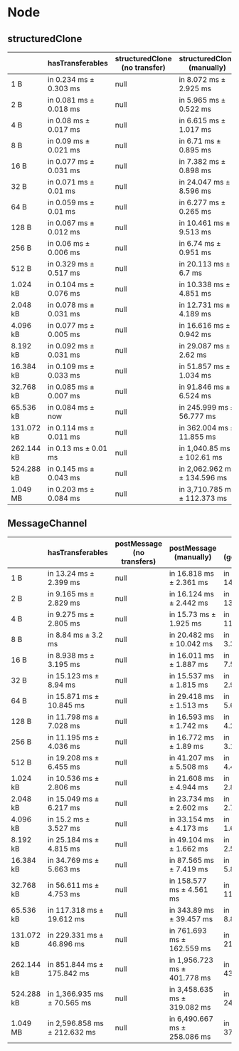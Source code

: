 # Node

## structuredClone

|            | hasTransferables       | structuredClone (no transfer) | structuredClone (manually)   | structuredClone (getTransferables) | structuredClone (getTransferable*) |
| ---------- | ---------------------- | ----------------------------- | ---------------------------- | ---------------------------------- | ---------------------------------- |
| 1 B        | in 0.234 ms ± 0.303 ms | null                          | in 8.072 ms ± 2.925 ms       | in 7.191 ms ± 0.96 ms              | in 7.254 ms ± 1.399 ms             |
| 2 B        | in 0.081 ms ± 0.018 ms | null                          | in 5.965 ms ± 0.522 ms       | in 6.644 ms ± 1.168 ms             | in 6.927 ms ± 1.751 ms             |
| 4 B        | in 0.08 ms ± 0.017 ms  | null                          | in 6.615 ms ± 1.017 ms       | in 6.829 ms ± 1.064 ms             | in 7.387 ms ± 1.99 ms              |
| 8 B        | in 0.09 ms ± 0.021 ms  | null                          | in 6.71 ms ± 0.895 ms        | in 20.611 ms ± 5.823 ms            | in 7.035 ms ± 0.59 ms              |
| 16 B       | in 0.077 ms ± 0.031 ms | null                          | in 7.382 ms ± 0.898 ms       | in 7.336 ms ± 1.232 ms             | in 10.427 ms ± 8.138 ms            |
| 32 B       | in 0.071 ms ± 0.01 ms  | null                          | in 24.047 ms ± 8.596 ms      | in 5.99 ms ± 0.324 ms              | in 6.126 ms ± 0.574 ms             |
| 64 B       | in 0.059 ms ± 0.01 ms  | null                          | in 6.277 ms ± 0.265 ms       | in 6.169 ms ± 0.702 ms             | in 6.209 ms ± 1.101 ms             |
| 128 B      | in 0.067 ms ± 0.012 ms | null                          | in 10.461 ms ± 9.513 ms      | in 6.662 ms ± 1.028 ms             | in 11.805 ms ± 6.637 ms            |
| 256 B      | in 0.06 ms ± 0.006 ms  | null                          | in 6.74 ms ± 0.951 ms        | in 7.325 ms ± 1.746 ms             | in 7.672 ms ± 2.043 ms             |
| 512 B      | in 0.329 ms ± 0.517 ms | null                          | in 20.113 ms ± 6.7 ms        | in 7.553 ms ± 0.467 ms             | in 7.508 ms ± 0.293 ms             |
| 1.024 kB   | in 0.104 ms ± 0.076 ms | null                          | in 10.338 ms ± 4.851 ms      | in 8.916 ms ± 0.483 ms             | in 10.292 ms ± 1.011 ms            |
| 2.048 kB   | in 0.078 ms ± 0.031 ms | null                          | in 12.731 ms ± 4.189 ms      | in 20.071 ms ± 4.128 ms            | in 13.538 ms ± 1.088 ms            |
| 4.096 kB   | in 0.077 ms ± 0.005 ms | null                          | in 16.616 ms ± 0.942 ms      | in 18.819 ms ± 0.687 ms            | in 21.302 ms ± 1.053 ms            |
| 8.192 kB   | in 0.092 ms ± 0.031 ms | null                          | in 29.087 ms ± 2.62 ms       | in 35.325 ms ± 2.665 ms            | in 35.8 ms ± 0.781 ms              |
| 16.384 kB  | in 0.109 ms ± 0.033 ms | null                          | in 51.857 ms ± 1.034 ms      | in 64.997 ms ± 4.406 ms            | in 66.386 ms ± 1.447 ms            |
| 32.768 kB  | in 0.085 ms ± 0.007 ms | null                          | in 91.846 ms ± 6.524 ms      | in 125.103 ms ± 11.483 ms          | in 128.5 ms ± 1.326 ms             |
| 65.536 kB  | in 0.084 ms ± now      | null                          | in 245.999 ms ± 56.777 ms    | in 230.328 ms ± 4.21 ms            | in 253.699 ms ± 4.85 ms            |
| 131.072 kB | in 0.114 ms ± 0.011 ms | null                          | in 362.004 ms ± 11.855 ms    | in 459.922 ms ± 7.374 ms           | in 492.903 ms ± 4.081 ms           |
| 262.144 kB | in 0.13 ms ± 0.01 ms   | null                          | in 1,040.85 ms ± 102.61 ms   | in 1,314.734 ms ± 148.121 ms       | in 1,414.915 ms ± 219.162 ms       |
| 524.288 kB | in 0.145 ms ± 0.043 ms | null                          | in 2,062.962 ms ± 134.596 ms | in 2,378.531 ms ± 71.954 ms        | in 2,674.353 ms ± 177.591 ms       |
| 1.049 MB   | in 0.203 ms ± 0.084 ms | null                          | in 3,710.785 ms ± 112.373 ms | in 4,538.864 ms ± 217.376 ms       | in 4,805.373 ms ± 170.508 ms       |

## MessageChannel

|            | hasTransferables             | postMessage (no transfers) | postMessage (manually)       | postMessage (getTransferables) | postMessage (getTransferable*) |
| ---------- | ---------------------------- | -------------------------- | ---------------------------- | ------------------------------ | ------------------------------ |
| 1 B        | in 13.24 ms ± 2.399 ms       | null                       | in 16.818 ms ± 2.361 ms      | in 28.761 ms ± 14.877 ms       | in 33.222 ms ± 16.369 ms       |
| 2 B        | in 9.165 ms ± 2.829 ms       | null                       | in 16.124 ms ± 2.442 ms      | in 26.57 ms ± 13.558 ms        | in 33.128 ms ± 11.682 ms       |
| 4 B        | in 9.275 ms ± 2.805 ms       | null                       | in 15.73 ms ± 1.925 ms       | in 23.531 ms ± 11.718 ms       | in 25.373 ms ± 10.677 ms       |
| 8 B        | in 8.84 ms ± 3.2 ms          | null                       | in 20.482 ms ± 10.042 ms     | in 17.283 ms ± 3.319 ms        | in 23.494 ms ± 12.055 ms       |
| 16 B       | in 8.938 ms ± 3.195 ms       | null                       | in 16.011 ms ± 1.887 ms      | in 20.669 ms ± 7.536 ms        | in 21.72 ms ± 7.96 ms          |
| 32 B       | in 15.123 ms ± 8.94 ms       | null                       | in 15.537 ms ± 1.815 ms      | in 17.621 ms ± 2.986 ms        | in 18.341 ms ± 4.724 ms        |
| 64 B       | in 15.871 ms ± 10.845 ms     | null                       | in 29.418 ms ± 1.513 ms      | in 32.585 ms ± 5.615 ms        | in 32.774 ms ± 3.257 ms        |
| 128 B      | in 11.798 ms ± 7.028 ms      | null                       | in 16.593 ms ± 1.742 ms      | in 18.636 ms ± 4.215 ms        | in 18.746 ms ± 3.097 ms        |
| 256 B      | in 11.195 ms ± 4.036 ms      | null                       | in 16.772 ms ± 1.89 ms       | in 17.904 ms ± 3.164 ms        | in 18.674 ms ± 3.252 ms        |
| 512 B      | in 19.208 ms ± 6.455 ms      | null                       | in 41.207 ms ± 5.508 ms      | in 41.013 ms ± 4.41 ms         | in 41.046 ms ± 2.311 ms        |
| 1.024 kB   | in 10.536 ms ± 2.806 ms      | null                       | in 21.608 ms ± 4.944 ms      | in 20.397 ms ± 2.856 ms        | in 21.91 ms ± 3.128 ms         |
| 2.048 kB   | in 15.049 ms ± 6.217 ms      | null                       | in 23.734 ms ± 2.602 ms      | in 26.034 ms ± 2.771 ms        | in 27.453 ms ± 3.634 ms        |
| 4.096 kB   | in 15.2 ms ± 3.527 ms        | null                       | in 33.154 ms ± 4.173 ms      | in 34.878 ms ± 1.615 ms        | in 44.992 ms ± 4.859 ms        |
| 8.192 kB   | in 25.184 ms ± 4.815 ms      | null                       | in 49.104 ms ± 1.662 ms      | in 55.315 ms ± 2.578 ms        | in 60.123 ms ± 4.013 ms        |
| 16.384 kB  | in 34.769 ms ± 5.663 ms      | null                       | in 87.565 ms ± 7.419 ms      | in 99.485 ms ± 5.803 ms        | in 111.008 ms ± 5.338 ms       |
| 32.768 kB  | in 56.611 ms ± 4.753 ms      | null                       | in 158.577 ms ± 4.561 ms     | in 185.805 ms ± 11.604 ms      | in 199.79 ms ± 5.608 ms        |
| 65.536 kB  | in 117.318 ms ± 19.612 ms    | null                       | in 343.89 ms ± 39.457 ms     | in 339.469 ms ± 8.825 ms       | in 376.995 ms ± 18.719 ms      |
| 131.072 kB | in 229.331 ms ± 46.896 ms    | null                       | in 761.693 ms ± 162.559 ms   | in 919.692 ms ± 215.354 ms     | in 982.851 ms ± 230.455 ms     |
| 262.144 kB | in 851.844 ms ± 175.842 ms   | null                       | in 1,956.723 ms ± 401.778 ms | in 2,219.883 ms ± 437.351 ms   | in 2,398.484 ms ± 439.644 ms   |
| 524.288 kB | in 1,366.935 ms ± 70.565 ms  | null                       | in 3,458.635 ms ± 319.082 ms | in 3,863.142 ms ± 246.783 ms   | in 4,047.934 ms ± 207.649 ms   |
| 1.049 MB   | in 2,596.858 ms ± 212.632 ms | null                       | in 6,490.667 ms ± 258.086 ms | in 7,214.219 ms ± 371.247 ms   | in 7,903.906 ms ± 399.625 ms   |